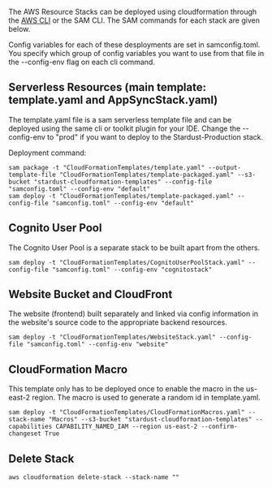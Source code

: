 The AWS Resource Stacks can be deployed using cloudformation through the [AWS CLI](https://docs.aws.amazon.com/cli/latest/reference/cloudformation/deploy/index.html) or the SAM CLI. The SAM commands for each stack are given below.

Config variables for each of these desployments are set in samconfig.toml. You specify which group of config variables you want to use from that file in the --config-env flag on each cli command.

## Serverless Resources (main template: template.yaml and AppSyncStack.yaml)
The template.yaml file is a sam serverless template file and can be deployed using the same cli or toolkit plugin for
 your IDE. Change the --config-env to "prod" if you want to deploy to the Stardust-Production stack.
 
Deployment command:
```
sam package -t "CloudFormationTemplates/template.yaml" --output-template-file "CloudFormationTemplates/template-packaged.yaml" --s3-bucket "stardust-cloudformation-templates" --config-file "samconfig.toml" --config-env "default"
sam deploy -t "CloudFormationTemplates/template-packaged.yaml" --config-file "samconfig.toml" --config-env "default"
```

## Cognito User Pool
The Cognito User Pool is a separate stack to be built apart from the others.
```
sam deploy -t "CloudFormationTemplates/CognitoUserPoolStack.yaml" --config-file "samconfig.toml" --config-env "cognitostack"
```

## Website Bucket and CloudFront
The website (frontend) built separately and linked via config information in the website's source code to the appropriate backend resources.
```
sam deploy -t "CloudFormationTemplates/WebsiteStack.yaml" --config-file "samconfig.toml" --config-env "website"
```


## CloudFormation Macro
This template only has to be deployed once to enable the macro in the us-east-2 region. The macro is used to generate a random id in template.yaml.
```
sam deploy -t "CloudFormationTemplates/CloudFormationMacros.yaml" --stack-name "Macros" --s3-bucket "stardust-cloudformation-templates" --capabilities CAPABILITY_NAMED_IAM --region us-east-2 --confirm-changeset True
```


## Delete Stack
```
aws cloudformation delete-stack --stack-name ""
```